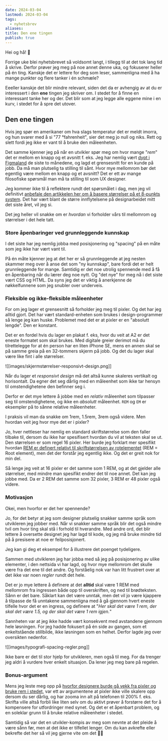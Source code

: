 ```yaml
---
date: 2024-03-04
lastmod: 2024-03-04
tags:
  - nyhetsbrev
aliases: 
title: Den ene tingen
publish: true
---
```

Hei og hå! 👋

Forrige uke blei nyhetsbrevet så voldsomt langt, i tillegg til at det tok lang tid å skrive. Derfor prøver jeg meg på noe annet denne uka, og fokuserer heller på én ting. Kanskje det er lettere for deg som leser, sammenligna med å ha mange punkter og flere tanker i én schmæle?

Eeeller kanskje det blir mindre relevant, siden det da er avhengig av at du er interessert i den **ene** tingen jeg skriver om. I stedet for å finne en interessant tanke her og der. Det blir som at jeg legge alle eggene mine i en kurv, i stedet for å spre det utover.

## Den ene tingen

Hvis jeg spør en amerikaner om hva slags temperatur det er meldt imorra, og hun svarer med å si "77 °fahrenheit", sier det meg jo null og niks. Rett og slett fordi jeg ikke er vant til å bruke den måleenheten.

Det samme kjenner jeg på når en utvikler spør meg om hvor mange "_rem_" det er mellom en knapp og et avsnitt f. eks. Jeg har nemlig vært [dypt i Figmaland](https://www.figma.com/) de siste to månedene, og lagd et grensesnitt for en kunde på jobb. Da må man plutselig ta stilling til sånt. Hvor mye mellomrom bør det egentlig være mellom en knapp og et avsnitt? Det er ett av mange filosofiske spørsmål man må ta stilling til som UX designer.

Jeg kommer ikke til å reflektere rundt det spørsmålet i dag, men jeg vil definitivt [anbefale den artikkelen her om å basere størrelser på et 8-punkts system](https://medium.com/swlh/the-comprehensive-8pt-grid-guide-aa16ff402179). Det har vært blant de større innflytelsene på designarbeidet mitt det siste året, vil jeg si.

Det jeg heller vil snakke om er _hvordan_ vi forholder vårs til mellomrom og størrelser i det hele tatt.

### Store åpenbaringer ved grunnleggende kunnskap

I det siste har jeg nemlig jobba med posisjonering og "spacing" på en måte som jeg ikke har vært vant til.

På én måte kjenner jeg at det her er så grunnleggende at jeg nesten skammer meg over å anse det som "ny kunnskap", bare fordi det er helt grunnleggende for mange. Samtidig er det noe utrolig spennende med å få en åpenbaring når du lærer deg noe nytt. Og "det nye" for meg nå i det siste vært CSS og HTML. Da syns jeg det er viktig å anerkjenne de nøkkelfunnene som jeg snubler over underveis.

### Fleksible og ikke-fleksible måleenheter

For om jeg lager et grensesnitt så forholder jeg meg til pixler. Og det har jeg alltid gjort. Det har vært standard-enheten som brukes i design-programmer så lenge jeg kan huske. Problemet med det er at pixler er en "absolutt lengde". Den er konstant.

Det er en fordel hvis du lager en plakat f. eks, hvor du veit at A2 er det eneste formatet som skal brukes. Med digitale greier derimot må du tilrettelegge for at én person har en liten iPhone SE, mens en annen skal se på samme greia på en 32-tommers skjerm på jobb. Og det du lager skal være like fint i alle størrelser.

![[images/skjermstørrelser-responsivt-design.png]]

Når du lager et _responsivt design_ må det altså kunne skaleres vertikalt og horisontalt. Da egner det seg dårlig med en måleenhet som ikke tar hensyn til omstendighetene den befinner seg i.

Derfor er det mye lettere å jobbe med en _relativ_ måleenhet som tilpasser seg til omstendighetene, og ikke en _absolutt_ måleenhet. `REM` og `EM` er eksempler på to sånne relative måleenheter.

I praksis vil man da snakke om 1rem, 1.5rem, 3rem også videre. Men hvordan veit jeg hvor mye det er i pixler?

Jo, hver nettleser har nemlig en standard skriftstørrelse som den faller tilbake til, dersom du ikke har spesifisert hvordan du vil at teksten skal se ut. Den størrelsen er som regel 16 pixler. Her burde jeg forklart mer spesifikt hvordan [REM er definert relativt til skriftstørrelsen av rotelementet](https://www.freecodecamp.org/news/what-is-rem-in-css/) (REM = Root element), men det der forstår jeg egentlig ikke. Og det er greit nok for min del.

Så lenge jeg veit at 16 pixler er det samme som 1 REM, og at det gjelder alle størrelser, med mindre man spesifikt endrer det til noe annet. Det kan jeg jobbe med. Da er 2 REM det samme som 32 pixler, 3 REM er 48 pixler også videre.

### Motivasjon

Okei, men hvorfor er det her spennende?

Jo, for det betyr at jeg som designer plutselig snakker samme språk som utvikleren jeg jobber med. Når vi snakker samme språk blir det også mindre tvil om hvor ting skal stå i forhold til hverandre. Med andre ord, det blir lettere å oversette designet jeg har lagd til kode, og jeg må bruke mindre tid på å presisere at noe er feilposisjonert.

Jeg kan gi deg et eksempel for å illustrere det poenget tydeligere.

Sammen med utvikleren jeg har jobba med så jeg på posisjonering av ulike elementer, i den nettsida vi har lagd, og hvor mye mellomrom det skulle være fra det ene til det andre. Og forståelig nok var han litt frustrert over at det ikke var noen _regler_ rundt det hele.

Det er jo mye lettere å definere at det **alltid** skal være 1 REM med mellomrom fra ingressen både opp til overskriften, og ned til brødteksten. Sånn er det bare. Såklart kan det være unntak, men det vil jo være kjappere å tilpasse de få unntakene sammenligna med å gå gjennom hvert eneste tilfelle hvor det er en ingress, og definere at "_Her skal det være 1 rem, der skal det være 1.5, og der skal det være 1 rem igjen._"

Sannheten var at jeg ikke hadde vært konsekvent med avstandene gjennom hele løsningen. For jeg hadde fokusert på én side av gangen, som et enkeltstående stillbilde, ikke løsningen som en helhet. Derfor lagde jeg over oversikten nedenfor.

![[images/typografi-spacing-regler.png]]

Ikke bare er det til stor hjelp for utvikleren, men også til meg. For da trenger jeg aldri å vurdere hver enkelt situasjon. Da lener jeg meg bare på regelen.

### Bonus-argument

Mens jeg leste meg opp på [hvorfor designere burde gå vekk fra pixler og bruke rem i stedet](https://uxdesign.cc/why-designers-should-move-from-px-to-rem-and-how-to-do-that-in-figma-c0ea23e07a15), var ett av argumentene at pixler ikke ville skalere opp dersom du ser dårlig, og har zooma inn alt på telefonen til 200% f. eks. Skrifta ville altså forbli like liten selv om du aktivt prøver å forstørre det for å kompensere for utfordringer med synet. Og det er et åpenbart problem, og en soleklar grunn til å bruke relative måleenheter i stedet.

Samtidig så var det en utvikler-kompis av meg som nevnte at det pleide å være sånn før, men at det ikke er tilfellet lenger. Om du kan avkrefte eller bekrefte det her så vil jeg gjerne vite om det 🙋‍♂️
